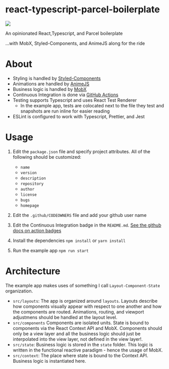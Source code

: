 # react-typescript-parcel-boilerplate

![](https://github.com/erhathaway/react-typescript-parcel-boilerplate/workflows/Continous%20Integration/badge.svg)

An opinionated React,Typescript, and Parcel boilerplate

...with MobX, Styled-Components, and AnimeJS along for the ride

# About

-   Styling is handled by [Styled-Components](https://www.styled-components.com/)
-   Animations are handled by [AnimeJS](https://animejs.com/)
-   Business logic is handled by [MobX](https://mobx.js.org/README.html)
-   Continuous Integration is done via [GitHub Actions](https://github.com/features/actions)
-   Testing supports Typescript and uses React Test Renderer
    -   In the example app, tests are colocated next to the file they test and snapshots are run inline for easier reading
-   ESLint is configured to work with Typescript, Prettier, and Jest

# Usage

1. Edit the `package.json` file and specify project attributes. All of the following should be customized:

    - `name`
    - `version`
    - `description`
    - `repository`
    - `author`
    - `license`
    - `bugs`
    - `homepage`

2. Edit the `.github/CODEOWNERS` file and add your github user name

3. Edit the Continuous Integration badge in the `README.md`. [See the github docs on action badges](https://help.github.com/en/actions/automating-your-workflow-with-github-actions/configuring-a-workflow#adding-a-workflow-status-badge-to-your-repository)
4. Install the dependencies `npm install` or `yarn install`
5. Run the example app `npm run start`

# Architecture

The example app makes uses of something I call `Layout-Component-State` organization.

-   `src/layouts`: The app is organized around `layouts`. Layouts describe how components visually appear with respect to one another and how the components are routed. Animations, routing, and viewport adjustmens should be handled at the layout level.
-   `src/components` Components are isolated units. State is bound to components via the React Context API and MobX. Components should only be a view layer and all the business logic should just be interpolated into the view layer, not defined in the view layer!.
-   `src/state`: Business logic is stored in the `state` folder. This logic is written in the functional reactive paradigm - hence the usage of MobX.
-   `src/context`: The place where state is bound to the Context API. Business logic is instantiated here.
